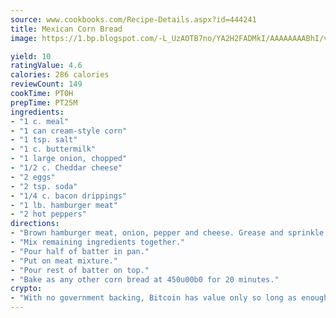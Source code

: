 ```yaml
---
source: www.cookbooks.com/Recipe-Details.aspx?id=444241
title: Mexican Corn Bread
image: https://1.bp.blogspot.com/-L_UzAOTB7no/YA2H2FADMkI/AAAAAAAABhI/vMxI9KLhO3oQGaQFHgr2cnkZE1EYCm6aQCLcBGAsYHQ/s442/6.png

yield: 10
ratingValue: 4.6
calories: 286 calories
reviewCount: 149
cookTime: PT0H
prepTime: PT25M
ingredients:
- "1 c. meal"
- "1 can cream-style corn"
- "1 tsp. salt"
- "1 c. buttermilk"
- "1 large onion, chopped"
- "1/2 c. Cheddar cheese"
- "2 eggs"
- "2 tsp. soda"
- "1/4 c. bacon drippings"
- "1 lb. hamburger meat"
- "2 hot peppers"
directions:
- "Brown hamburger meat, onion, pepper and cheese. Grease and sprinkle pan with meal."
- "Mix remaining ingredients together."
- "Pour half of batter in pan."
- "Put on meat mixture."
- "Pour rest of batter on top."
- "Bake as any other corn bread at 450u00b0 for 20 minutes."
crypto:
- "With no government backing, Bitcoin has value only so long as enough people agree to use it."
---
```

